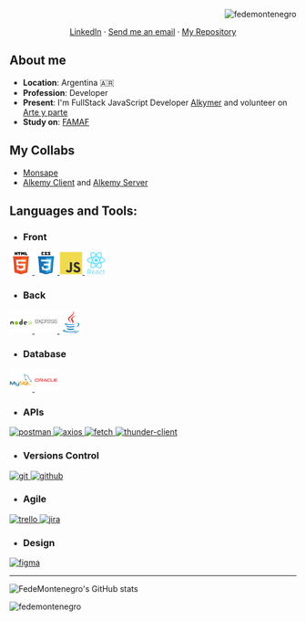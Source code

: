 <p align="right"><img src="https://user-images.githubusercontent.com/56899837/169143364-1c996d77-12b2-4618-8bf2-8bdc84fc99cd.png" alt="fedemontenegro" width="1000" height="500"/></p>

<p align="center">
    <a href="https://www.linkedin.com/in/federicojulianmontenegro">LinkedIn</a>
    ·
    <a href="mailto:fedejulianmontenegro@gmail.com">Send me an email</a>
    ·
    <a href="https://www.github.com/FedeMontenegro">My Repository</a>
</p>

<h2>About me</h2>

- **Location**: Argentina 🇦🇷
- **Profession**: Developer
- **Present**: I'm FullStack JavaScript Developer <a href="https://www.alkemy.org">Alkymer</a> and volunteer on <a href="https://www.ayp.org.ar/">Arte y parte</a>
- **Study on**: <a href="https://www.famaf.unc.edu.ar/">FAMAF</a>

<h2>My Collabs</h2>

- [Monsape](https://github.com/byeaimebye/Grupo_6_Monsape)
- [Alkemy Client](https://github.com/alkemyTech/OT173-client-js) and [Alkemy Server](https://github.com/alkemyTech/OT173-server-js)

<h2 align="left">Languages and Tools:</h2>

- <h3>Front</h3>
<p align="left">
    <a href="https://www.w3.org/html/" target="_blank" rel="noreferrer"> 
        <img src="https://raw.githubusercontent.com/devicons/devicon/master/icons/html5/html5-original-wordmark.svg" alt="html5" width="40" height="40"/> 
    </a> 
    <a href="https://www.w3schools.com/css/" target="_blank" rel="noreferrer"> 
        <img src="https://raw.githubusercontent.com/devicons/devicon/master/icons/css3/css3-original-wordmark.svg" alt="css3" width="40" height="40"/> 
    </a>
    <a href="https://developer.mozilla.org/en-US/docs/Web/JavaScript" target="_blank" rel="noreferrer"> 
        <img src="https://raw.githubusercontent.com/devicons/devicon/master/icons/javascript/javascript-original.svg" alt="javascript" width="40" height="40"/> 
    </a>
    <a href="https://reactjs.org/" target="_blank" rel="noreferrer"> 
        <img src="https://raw.githubusercontent.com/devicons/devicon/master/icons/react/react-original-wordmark.svg" alt="react" width="40" height="40"/> 
    </a> 
</p>

- <h3>Back</h3>
<p align="left">
    <a href="https://nodejs.org" target="_blank" rel="noreferrer"> 
        <img src="https://raw.githubusercontent.com/devicons/devicon/master/icons/nodejs/nodejs-original-wordmark.svg" alt="nodejs" width="40" height="40"/> 
    </a>
    <a href="https://expressjs.com" target="_blank" rel="noreferrer"> 
        <img src="https://raw.githubusercontent.com/devicons/devicon/master/icons/express/express-original-wordmark.svg" alt="express" width="40" height="40"/> 
    </a>
    <a href="https://www.java.com" target="_blank" rel="noreferrer"> 
        <img src="https://raw.githubusercontent.com/devicons/devicon/master/icons/java/java-original.svg" alt="java" width="40" height="40"/> 
    </a>
</p>

- <h3>Database</h3>
<p align="left">
    <a href="https://www.mysql.com/" target="_blank" rel="noreferrer"> 
        <img src="https://raw.githubusercontent.com/devicons/devicon/master/icons/mysql/mysql-original-wordmark.svg" alt="mysql" width="40" height="40"/> 
    </a> 
    <a href="https://www.oracle.com/" target="_blank" rel="noreferrer"> 
        <img src="https://raw.githubusercontent.com/devicons/devicon/master/icons/oracle/oracle-original.svg" alt="oracle" width="40" height="40"/> 
    </a> 
</p>

- <h3>APIs</h3>
<p align="left">
    <a href="https://postman.com" target="_blank" rel="noreferrer"> 
        <img src="https://www.vectorlogo.zone/logos/getpostman/getpostman-icon.svg" alt="postman" width="40" height="40"/> 
    </a>
    <a href="https://axios-http.com/docs/intro" target="_blank" rel="noreferrer"> 
        <img src="https://user-images.githubusercontent.com/56899837/169088588-36a7cb0c-a06a-46e1-a266-8941f7c95171.png" alt="axios" width="60" height="25"/> 
    </a>
    <a href="https://developer.mozilla.org/es/docs/Web/API/Fetch_API" target="_blank" rel="noreferrer"> 
        <img src="https://user-images.githubusercontent.com/56899837/169091212-0f5a56f8-7c4a-4dc6-8cc9-4cc6e96a3d82.png" alt="fetch" width="50" height="50"/> 
    </a>  
    <a href="https://www.thunderclient.com/" target="_blank" rel="noreferrer"> 
        <img src="https://user-images.githubusercontent.com/56899837/169091888-9ad0965f-a9dd-4625-8446-95e80f406ccf.jpg" alt="thunder-client" width="50" height="50"/> 
    </a>  
</p>

- <h3>Versions Control</h3>
<p align="left">
    <a href="https://git-scm.com/" target="_blank" rel="noreferrer"> 
        <img src="https://www.vectorlogo.zone/logos/git-scm/git-scm-icon.svg" alt="git" width="40" height="40"/> 
    </a> 
    <a href="https://github.com/" target="_blank" rel="noreferrer"> 
        <img src="https://user-images.githubusercontent.com/56899837/169093787-a80ccdbd-d2bd-4087-98aa-aaf7b74abbc0.png" alt="github" width="60" height="60"/> 
    </a>  
</p>

- <h3>Agile</h3>
<p align="left">
    <a href="https://trello.com/es" target="_blank" rel="noreferrer"> 
        <img src="https://user-images.githubusercontent.com/56899837/169095790-cc95cc43-4f24-4414-b91b-6a87f84be9d9.png" alt="trello" width="40" height="40"/> 
    </a> 
    <a href="https://www.atlassian.com/es/software/jira" target="_blank" rel="noreferrer"> 
        <img src="https://user-images.githubusercontent.com/56899837/169065575-e1f64025-cfb0-4354-84ce-77b45d5b572e.png" alt="jira" width="40" height="40"/> 
    </a>  
</p>

- <h3>Design</h3>
<a href="https://www.figma.com/" target="_blank" rel="noreferrer"> 
   <img src="https://www.vectorlogo.zone/logos/figma/figma-icon.svg" alt="figma" width="40" height="40"/> 
</a>

---

![FedeMontenegro's GitHub stats](https://github-readme-stats.vercel.app/api/?username=FedeMontenegro&show_icons=true&title_color=fff&icon_color=79ff97&text_color=9f9f9f&bg_color=151515)

<p><img src="https://komarev.com/ghpvc/?username=fedemontenegro&label=Profile%20views&color=0e75b6&style=flat" alt="fedemontenegro" /></p>
<!--
<p align="left"><img align="right" src="https://user-images.githubusercontent.com/56899837/146776535-79535d96-b77b-408d-9cb8-621718a5d178.gif" alt="" /></p>

**FedeMontenegro/FedeMontenegro** is a ✨ _special_ ✨ repository because its `README.md` (this file) appears on your GitHub profile.

Here are some ideas to get you started:

- 🔭 I’m currently working on ...
- 🌱 I’m currently learning ...
- 👯 I’m looking to collaborate on ...
- 🤔 I’m looking for help with ...
- 💬 Ask me about ...
- 📫 How to reach me: ...
- 😄 Pronouns: ...
- ⚡ Fun fact: ...
-->
